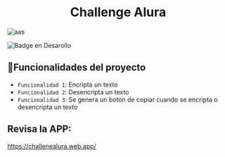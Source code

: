 <h1 align="center"> Challenge Alura</h1>

![aas](https://github.com/raulescobarflores/challenge/assets/50025297/b6668e94-32a6-4116-b1bd-eda85be312a2)

![Badge en Desarollo](https://img.shields.io/github/followers/raulescobarflores)

## :hammer:Funcionalidades del proyecto

- `Funcionalidad 1`: Encripta un texto
- `Funcionalidad 2`: Desencripta un texto
- `Funcionalidad 3`: Se genera un boton de copiar cuando se encripta o desencripta un texto

## Revisa la APP:

  https://challenealura.web.app/

